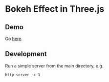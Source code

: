 # Bokeh Effect in Three.js

## Demo

Go [here](https://jffng.github.io/bokeh/).

## Development
Run a simple server from the main directory, e.g.

`http-server -c-1`
